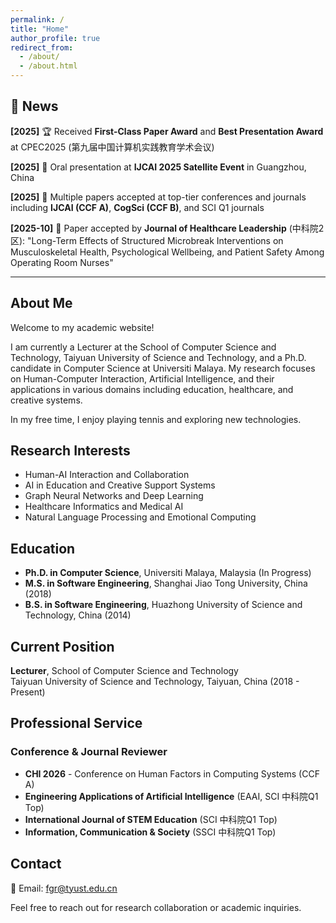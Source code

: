 ```yaml
---
permalink: /
title: "Home"
author_profile: true
redirect_from: 
  - /about/
  - /about.html
---
```


## 📰 News

**[2025]** 🏆 Received **First-Class Paper Award** and **Best Presentation Award** at CPEC2025 (第九届中国计算机实践教育学术会议)

**[2025]** 🎤 Oral presentation at **IJCAI 2025 Satellite Event** in Guangzhou, China

**[2025]** 📝 Multiple papers accepted at top-tier conferences and journals including **IJCAI (CCF A)**, **CogSci (CCF B)**, and SCI Q1 journals

**[2025-10]** 📄 Paper accepted by **Journal of Healthcare Leadership** (中科院2区): "Long-Term Effects of Structured Microbreak Interventions on Musculoskeletal Health, Psychological Wellbeing, and Patient Safety Among Operating Room Nurses"

---

## About Me

Welcome to my academic website!

I am currently a Lecturer at the School of Computer Science and Technology, Taiyuan University of Science and Technology, and a Ph.D. candidate in Computer Science at Universiti Malaya. My research focuses on Human-Computer Interaction, Artificial Intelligence, and their applications in various domains including education, healthcare, and creative systems.

In my free time, I enjoy playing tennis and exploring new technologies.

## Research Interests

* Human-AI Interaction and Collaboration
* AI in Education and Creative Support Systems
* Graph Neural Networks and Deep Learning
* Healthcare Informatics and Medical AI
* Natural Language Processing and Emotional Computing

## Education

* **Ph.D. in Computer Science**, Universiti Malaya, Malaysia (In Progress)
* **M.S. in Software Engineering**, Shanghai Jiao Tong University, China (2018)
* **B.S. in Software Engineering**, Huazhong University of Science and Technology, China (2014)

## Current Position

**Lecturer**, School of Computer Science and Technology  
Taiyuan University of Science and Technology, Taiyuan, China (2018 - Present)

## Professional Service

### Conference & Journal Reviewer

* **CHI 2026** - Conference on Human Factors in Computing Systems (CCF A)
* **Engineering Applications of Artificial Intelligence** (EAAI, SCI 中科院Q1 Top)
* **International Journal of STEM Education** (SCI 中科院Q1 Top)
* **Information, Communication & Society** (SSCI 中科院Q1 Top)

<!-- 
### Conference Organization
* TBD

### Program Committee & Chair
* TBD
-->

## Contact

📧 Email: fgr@tyust.edu.cn

Feel free to reach out for research collaboration or academic inquiries.

